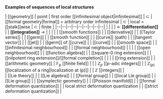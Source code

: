 
**Examples of sequences of local structures**

| [[geometry]] | point |  first order [[infinitesimal object|infinitesimal]]  |  $\subset$ | [[formal geometry|formal]] = arbitrary order infinitesimal | $\subset$ |  local = [[stalk]]wise | $\subset$ | finite  |
|--|--|--|--|--|--|--|--|--|
|  |   |  | $\leftarrow$ **[[differentiation]]** |  | **[[integration]]** $\to$  |  |  | |
| [[smooth functions]] |  |  [[derivative]] | |  [[Taylor series]] | | [[germ]] | | [[smooth function]] | 
|  [[curve]] (path) |  |  [[tangent vector]] | | [[jet]] | | [[germ]] of [[curve]] | | [[curve]] | 
|  [[smooth space]] |  | [[infinitesimal neighbourhood]] |  |  [[formal neighbourhood]]  |  |    |   | [[open neighbourhood]]  |
|  [[function algebra]] |  |  [[square-0 ring extension]] | |  [[nilpotent ring extension]]/[[formal completion]] | |  |  | [[ring extension]] | 
|  [[arithmetic geometry]] | $\mathbb{F}_p$ [[finite field]]  |    |   | $\mathbb{Z}_p$ [[p-adic integers]]  |   |  $\mathbb{Z}_{(p)}$ [[localization of a ring|localization at (p)]] |  |  $\mathbb{Z}$ [[integers]]  |  
| [[Lie theory]] | |  [[Lie algebra]] |  | [[formal group]] |  |  [[local Lie group]] | | [[Lie group]] | 
|  [[symplectic geometry]] |  | [[Poisson manifold]] |  | [[formal deformation quantization]] | | local strict deformation quantization | | [[strict deformation quantization]] |